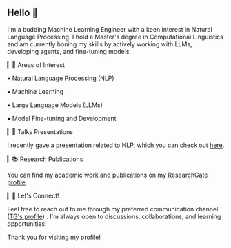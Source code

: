 ## Hello 👋

I'm a budding Machine Learning Engineer with a keen interest in Natural Language Processing. I hold a Master's degree in Computational Linguistics and am currently honing my skills by actively working with LLMs, developing agents, and fine-tuning models.

▎🌟 Areas of Interest

• Natural Language Processing (NLP)

• Machine Learning

• Large Language Models (LLMs)

• Model Fine-tuning and Development

▎🎤 Talks Presentations

I recently gave a presentation related to NLP, which you can check out [here]( https://www.youtube.com/watch?v=KGqpR3ZR8h8).

▎📚 Research Publications

You can find my academic work and publications on my [ResearchGate profile](https://www.researchgate.net/profile/Vladislava-Pavlikova).

▎💬 Let's Connect!

Feel free to reach out to me through my preferred communication channel ([TG's profile](https://t.me/@wh_vlada)) . I'm always open to discussions, collaborations, and learning opportunities!

Thank you for visiting my profile!
